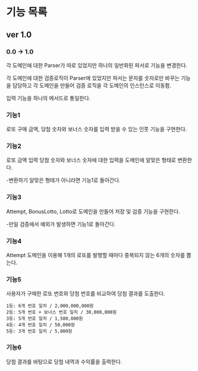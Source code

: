# 기능 목록

## ver 1.0

### 0.0 -> 1.0

각 도메인에 대한 Parser가 따로 있었지만 하나의 일반화된 파서로 기능을 변경한다.

각 도메인에 대한 검증로직이 Parser에 있었지만 파서는 문자를 숫자로만 바꾸는 기능을 담당하고 각 도메인을 만들어 검증 로직을 각 도메인의 인스턴스로 이동함.

입력 기능을 하나의 메서드로 통일한다.

### 기능1

로또 구매 금액, 당첨 숫자와 보너스 숫자를 입력 받을 수 있는 인풋 기능을 구현한다.

### 기능2

로또 금액 입력 당첨 숫자와 보너스 숫자에 대한 입력을 도메인에 알맞은 형태로 변환한다.

-변환하기 알맞은 형태가 아니라면 기능1로 돌아간다.

### 기능3

Attempt, BonusLotto, Lotto로 도메인을 만들어 저장 및 검증 기능을 구현한다.

-만일 검증에서 예외가 발생하면 기능1로 돌아간다.

### 기능4

Attempt 도메인을 이용해 1개의 로또를 발행할 때마다 중복되지 않는 6개의 숫자를 뽑는다.

### 기능5

사용자가 구매한 로또 번호와 당첨 번호를 비교하여 당첨 결과를 도출한다.

```
1등: 6개 번호 일치 / 2,000,000,000원
2등: 5개 번호 + 보너스 번호 일치 / 30,000,000원
3등: 5개 번호 일치 / 1,500,000원
4등: 4개 번호 일치 / 50,000원
5등: 3개 번호 일치 / 5,000원
```

### 기능6

당첨 결과를 바탕으로 당첨 내역과 수익률을 출력한다.
